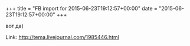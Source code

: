 +++
title = "FB import for 2015-06-23T19:12:57+00:00"
date = "2015-06-23T19:12:57+00:00"
+++

вот да)


Link: http://tema.livejournal.com/1985446.html
